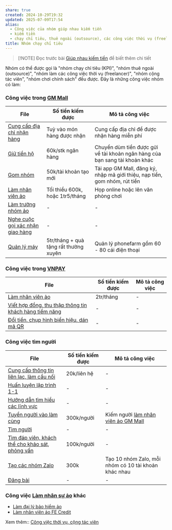 ```yaml
---
share: true
created: 2024-10-29T19:32
updated: 2025-07-09T17:54
alias:
  - Công việc của nhóm giúp nhau kiếm tiền
  - kiếm tiền
  - chạy chỉ tiêu, thuê ngoài (outsource), các công việc thời vụ (freelancer), cộng tác viên
title: Nhóm chạy chỉ tiêu
---
```

> [!NOTE] Đọc trước bài [Giúp nhau kiếm tiền](../../../../../%F0%9F%93%90D%E1%BB%B1%20%C3%A1n/Gi%C3%BAp%20nhau%20ki%E1%BA%BFm%20ti%E1%BB%81n/index.md) để biết thêm chi tiết

Nhóm có thể được gọi là "nhóm chạy chỉ tiêu (KPI)", "nhóm thuê ngoài (outsource)", "nhóm làm các công việc thời vụ (freelancer)", "nhóm cộng tác viên", "nhóm chơi chính sách" đều được. Đây là những công việc nhóm có làm:

### Công việc trong [GM Mall](./GM%20Mall/index.md)
| File                                                                                                                                                                           | Số tiền kiếm được                     | Mô tả công việc                                                             |
| ------------------------------------------------------------------------------------------------------------------------------------------------------------------------------ | ------------------------------------- | --------------------------------------------------------------------------- |
| [Cung cấp địa chỉ nhận hàng](./GM%20Mall/Cung%20c%E1%BA%A5p%20%C4%91%E1%BB%8Ba%20ch%E1%BB%89%20nh%E1%BA%ADn%20h%C3%A0ng.md)             | Tuỳ vào món hàng được nhận            | Cung cấp địa chỉ để được nhận hàng miễn phí                                 |
| [Giữ tiền hộ](./GM%20Mall/Gi%E1%BB%AF%20ti%E1%BB%81n%20h%E1%BB%99.md)                                           | 60k/stk ngân hàng                     | Chuyển dùm tiền được gửi về tài khoản ngân hàng của bạn sang tài khoản khác |
| [Gom nhóm](./GM%20Mall/Gom%20nh%C3%B3m.md)                                                 | 50k/tài khoản tạo mới                 | Tải app GM Mall, đăng ký, nhập mã giới thiệu, nạp tiền, gom nhóm, rút tiền  |
| [Làm nhân viên ảo](./GM%20Mall/L%C3%A0m%20nh%C3%A2n%20vi%C3%AAn%20%E1%BA%A3o.md)                                 | Tối thiểu 600k, hoặc 1tr5/tháng       | Họp online hoặc lên văn phòng chơi                                          |
| [Làm trưởng nhóm ảo](./GM%20Mall/L%C3%A0m%20tr%C6%B0%E1%BB%9Fng%20nh%C3%B3m%20%E1%BA%A3o.md)                             | \-                                    | \-                                                                          |
| [Nghe cuộc gọi xác nhận giao hàng](./GM%20Mall/Nghe%20cu%E1%BB%99c%20g%E1%BB%8Di%20x%C3%A1c%20nh%E1%BA%ADn%20giao%20h%C3%A0ng.md) | \-                                    | \-                                                                          |
| [Quản lý máy](./GM%20Mall/Qu%E1%BA%A3n%20l%C3%BD%20m%C3%A1y.md)                                           | 5tr/tháng + quà tặng rất thường xuyên | Quản lý phonefarm gồm 60 - 80 cái điện thoại                                |


### Công việc trong [VNPAY](./VNPAY/index.md)
| File                                                                                                                                                                                                                     | Số tiền kiếm được | Mô tả công việc |
| ------------------------------------------------------------------------------------------------------------------------------------------------------------------------------------------------------------------------ | ----------------- | --------------- |
| [Làm nhân viên ảo](./VNPAY/L%C3%A0m%20nh%C3%A2n%20vi%C3%AAn%20%E1%BA%A3o.md)                                                                             | 2tr/tháng         | \-              |
| [Viết hợp đồng, thu thập thông tin khách hàng tiềm năng](./VNPAY/Vi%E1%BA%BFt%20h%E1%BB%A3p%20%C4%91%E1%BB%93ng,%20thu%20th%E1%BA%ADp%20th%C3%B4ng%20tin%20kh%C3%A1ch%20h%C3%A0ng%20ti%E1%BB%81m%20n%C4%83ng.md) | \-                | \-              |
| [Đổi tiền, chụp hình biển hiệu, dán mã QR](./VNPAY/%C4%90%E1%BB%95i%20ti%E1%BB%81n,%20ch%E1%BB%A5p%20h%C3%ACnh%20bi%E1%BB%83n%20hi%E1%BB%87u,%20d%C3%A1n%20m%C3%A3%20QR.md)                             | \-                | \-              |


### Công việc tìm người
| File                                                                                                                                                                                                           | Số tiền kiếm được | Mô tả công việc                                                                                                                                                |
| -------------------------------------------------------------------------------------------------------------------------------------------------------------------------------------------------------------- | ----------------- | -------------------------------------------------------------------------------------------------------------------------------------------------------------- |
| [Cung cấp thông tin liên lạc, làm cầu nối](./T%C3%ACm%20ng%C6%B0%E1%BB%9Di/Cung%20c%E1%BA%A5p%20th%C3%B4ng%20tin%20li%C3%AAn%20l%E1%BA%A1c,%20l%C3%A0m%20c%E1%BA%A7u%20n%E1%BB%91i.md)               | 20k/liên hệ       | \-                                                                                                                                                             |
| [Huấn luyện lập trình 1-1](./T%C3%ACm%20ng%C6%B0%E1%BB%9Di/Hu%E1%BA%A5n%20luy%E1%BB%87n%20l%E1%BA%ADp%20tr%C3%ACnh%201-1.md)                                               | \-                | \-                                                                                                                                                             |
| [Hướng dẫn tìm hiểu các lĩnh vực](./T%C3%ACm%20ng%C6%B0%E1%BB%9Di/H%C6%B0%E1%BB%9Bng%20d%E1%BA%ABn%20t%C3%ACm%20hi%E1%BB%83u%20c%C3%A1c%20l%C4%A9nh%20v%E1%BB%B1c.md)                                 | \-                | \-                                                                                                                                                             |
| [Tuyển người vào làm cùng](./T%C3%ACm%20ng%C6%B0%E1%BB%9Di/Tuy%E1%BB%83n%20ng%C6%B0%E1%BB%9Di%20v%C3%A0o%20l%C3%A0m%20c%C3%B9ng.md)                                               | 300k/người        | Kiếm người [làm nhân viên ảo GM Mall](%F0%9F%93%9CT%C3%A0i%20nguy%C3%AAn/%C3%9D%20t%C6%B0%E1%BB%9Fng%20ki%E1%BA%BFm%20ti%E1%BB%81n/3%20%C3%9D%20t%C6%B0%E1%BB%9Fng/C%C3%B4ng%20vi%E1%BB%87c%20th%E1%BB%9Di%20v%E1%BB%A5,%20c%E1%BB%99ng%20t%C3%A1c%20vi%C3%AAn/Nh%C3%B3m%20ch%E1%BA%A1y%20ch%E1%BB%89%20ti%C3%AAu/GM%20Mall/L%C3%A0m%20nh%C3%A2n%20vi%C3%AAn%20%E1%BA%A3o.md) |
| [Tìm người](./T%C3%ACm%20ng%C6%B0%E1%BB%9Di/index.md)                                                                             | \-                | \-                                                                                                                                                             |
| [Tìm đáp viên, khách thể cho khảo sát, phỏng vấn](./T%C3%ACm%20ng%C6%B0%E1%BB%9Di/T%C3%ACm%20%C4%91%C3%A1p%20vi%C3%AAn,%20kh%C3%A1ch%20th%E1%BB%83%20cho%20kh%E1%BA%A3o%20s%C3%A1t,%20ph%E1%BB%8Fng%20v%E1%BA%A5n.md) | 100k/người        | \-                                                                                                                                                             |
| [Tạo các nhóm Zalo](./T%C3%ACm%20ng%C6%B0%E1%BB%9Di/T%E1%BA%A1o%20c%C3%A1c%20nh%C3%B3m%20Zalo.md)                                                             | 300k              | Tạo 10 nhóm Zalo, mỗi nhóm có 10 tài khoản khác nhau                                                                                                           |
| [Đăng bài](./T%C3%ACm%20ng%C6%B0%E1%BB%9Di/%C4%90%C4%83ng%20b%C3%A0i.md)                                                                               | \-                | \-                                                                                                                                                             |


### Công việc [Làm nhân sự ảo](../../../../../%F0%9F%93%90D%E1%BB%B1%20%C3%A1n/Gi%C3%BAp%20nhau%20ki%E1%BA%BFm%20ti%E1%BB%81n/Ch%E1%BA%A1y%20ch%E1%BB%89%20ti%C3%AAu%20cho%20nh%C3%A2n%20vi%C3%AAn%20c%C3%B4ng%20ty/Ch%C6%A1i%20ch%C3%ADnh%20s%C3%A1ch/L%C3%A0m%20nh%C3%A2n%20s%E1%BB%B1%20%E1%BA%A3o/index.md) khác
- [Làm đại lý bảo hiểm ảo](./L%C3%A0m%20nh%C3%A2n%20s%E1%BB%B1%20%E1%BA%A3o/B%E1%BA%A3o%20hi%E1%BB%83m/index.md)
- [Làm nhân viên ảo FE Credit](./L%C3%A0m%20nh%C3%A2n%20s%E1%BB%B1%20%E1%BA%A3o/FE%20Credit.md)

Xem thêm:: [Công việc thời vụ, cộng tác viên](../index.md)
